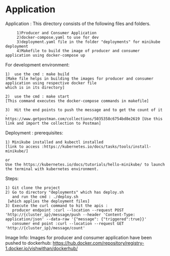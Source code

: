 # Application

Application : 
This directory consists of the following files and folders.

		 1)Producer and Consumer Application
		 2)docker-compose.yaml to use for dev 
		 3)deployment.yaml file in the folder "deployments" for minikube deployment
		 4)Makefile to build the image of producer and consumer application using docker-compose up
		 

For development environment:

	1)	use the cmd : make build
	[Make file helps in building the images for producer and consumer application using respective docker file
	which is in its directory]
	
	2)	use the cmd : make start
	[This command executes the docker-compose commands in makefile]
	
	3)	Hit the end points to push the message and to get the count of it .
	https://www.getpostman.com/collections/5035358c6754bd8e2619 [Use this link and import the collection to Postman]
	

Deployment :
prerequisites:

	1) Minikube installed and kubectl installed 
	[link to access :https://kubernetes.io/docs/tasks/tools/install-minikube/]
	
	or
	Use the https://kubernetes.io/docs/tutorials/hello-minikube/ to launch the terminal with kubernetes environment.
	

Steps:

	1) Git clone the project 
	2) Go to directory "deployments" which has deploy.sh 
	   and run the cmd : ./deploy.sh 
     [which applies the deployment files]
	3) Execute the curl command to hit the apis : 
	   producer endpoint :curl --location --request POST 'http://{cluster_ip}/message/push --header 'Content-Type: application/json' --data-raw '{"message": {"triggered":true}}'
	   consumer end point :curl --location --request GET 'http://{cluster_ip}/message/count'
	   
	
Image Info:
Images for producer and consumer application have been pushed to dockerhub:
https://hub.docker.com/repository/registry-1.docker.io/vishwithan/dockerhub/





			  

			  

